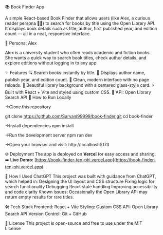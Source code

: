 📚 Book Finder App

A simple React-based Book Finder that allows users (like Alex, a curious reader persona 👩‍💻) to search for books by title using the Open Library API.
It displays book details such as title, author, first published year, and edition count — all in a neat, responsive interface.

👤 Persona: Alex

Alex is a university student who often reads academic and fiction books.
She wants a quick way to search book titles, check author details, and explore editions without logging in to any app.

✨ Features
🔍 Search books instantly by title.
📘 Displays author name, publish year, and edition count.
🧾 Clean, modern interface with no page reloads.
🌆 Beautiful library background with a centered glass-style card.
⚡ Built with React + Vite and styled using custom CSS.
🧩 API: Open Library Search API
🧠 How to Run Locally

->Clone this repository

git clone https://github.com/Sarvani99999/book-finder.git
cd book-finder

->Install dependencies
npm install

->Run the development server
npm run dev


->Open your browser and visit:
http://localhost:5173

🌐 Deployment
The app is deployed on **Vercel** for easy access and sharing.
➡️ **Live Demo:** [https://book-finder-ten-phi.vercel.app](https://book-finder-ten-phi.vercel.app)


💬 How I Used ChatGPT
This project was built with guidance from ChatGPT, which helped in:
Designing the UI layout and CSS structure
Fixing logic for search functionality
Debugging React state handling
Improving accessibility and code clarity
Known issues: Occasionally the Open Library API may return empty results for rare titles.

🛠️ Tech Stack
Frontend: React + Vite
Styling: Custom CSS
API: Open Library Search API
Version Control: Git + GitHub

📜 License
This project is open-source and free to use under the MIT License
